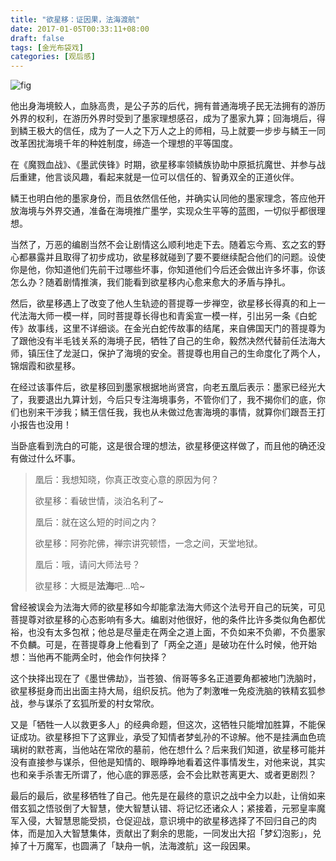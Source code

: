 ```yaml
---
title: "欲星移：证因果，法海渡航"
date: 2017-01-05T00:33:11+08:00
draft: false
tags: [金光布袋戏]
categories: [观后感]
---
```


![fig](/欲星移.jpg)

他出身海境鲛人，血脉高贵，是公子苏的后代，拥有普通海境子民无法拥有的游历外界的权利，在游历外界时受到了墨家理想感召，成为了墨家九算；回海境后，得到鳞王极大的信任，成为了一人之下万人之上的师相，马上就要一步步与鳞王一同改革困扰海境千年的种姓制度，缔造一个理想的平等国度。

在《魔戮血战》、《墨武侠锋》时期，欲星移率领鳞族协助中原抵抗魔世、并参与战后重建，他言谈风趣，看起来就是一位可以信任的、智勇双全的正道伙伴。

鳞王也明白他的墨家身份，而且依然信任他，并确实认同他的墨家理念，答应他开放海境与外界交通，准备在海境推广墨学，实现众生平等的蓝图，一切似乎都很理想。

当然了，万恶的编剧当然不会让剧情这么顺利地走下去。随着忘今焉、玄之玄的野心都暴露并且取得了初步成功，欲星移就碰到了要不要继续配合他们的问题。设使你是他，你知道他们先前干过哪些坏事，你知道他们今后还会做出许多坏事，你该怎么办？随着剧情推演，我们能看到欲星移内心愈来愈大的矛盾与挣扎。

然后，欲星移遇上了改变了他人生轨迹的菩提尊一步禅空，欲星移长得真的和上一代法海大师一模一样，同时菩提尊长得也和青奚宣一模一样，引出另一条《白蛇传》故事线，这里不详细谈。在金光白蛇传故事的结尾，来自佛国天门的菩提尊为了跟他没有半毛钱关系的海境子民，牺牲了自己的生命，毅然决然代替前任法海大师，镇压住了龙涎口，保护了海境的安全。菩提尊也用自己的生命度化了两个人，锦烟霞和欲星移。

在经过该事件后，欲星移回到墨家根据地尚贤宫，向老五凰后表示：墨家已经光大了，我要退出九算计划，今后只专注海境事务，不管你们了，我不揭你们的底，你们也别来干涉我；鳞王信任我，我也从未做过危害海境的事情，就算你们跟吾王打小报告也没用！

当卧底看到洗白的可能，这是很合理的想法，欲星移便这样做了，而且他的确还没有做过什么坏事。

> 凰后：我想知晓，你真正改变心意的原因为何？
>
> 欲星移：看破世情，淡泊名利了~
>
> 凰后：就在这么短的时间之内？
>
> 欲星移：阿弥陀佛，禅宗讲究顿悟，一念之间，天堂地狱。
>
> 凰后：哦，请问大师法号？
>
> 欲星移：大概是**法海**吧...哈~

曾经被误会为法海大师的欲星移如今却能拿法海大师这个法号开自己的玩笑，可见菩提尊对欲星移的心态影响有多大。编剧对他很好，他的条件比许多类似角色都优裕，也没有太多包袱；他总是尽量走在两全之道上面，不负如来不负卿，不负墨家不负麟。可是，在菩提尊身上他看到了「两全之道」是破功在什么时候，他开始想：当他再不能两全时，他会作何抉择？

这个抉择出现在了《墨世佛劫》，当苍狼、俏哥等多名正道要角都被地门洗脑时，欲星移挺身而出出面主持大局，组织反抗。他为了刺激唯一免疫洗脑的铁精玄狐参战，参与谋杀了玄狐所爱的村女常欣。

又是「牺牲一人以救更多人」的经典命题，但这次，这牺牲只能增加胜算，不能保证成功。欲星移担下了这罪业，承受了知情者梦虬孙的不谅解。他不是挂满血色琉璃树的默苍离，当他站在常欣的墓前，他在想什么？后来我们知道，欲星移可能并没有直接参与谋杀，但他是知情的、眼睁睁地看着这件事情发生，对他来说，其实也和亲手杀害无所谓了，他心底的罪恶感，会不会比默苍离更大、或者更剧烈？

最后的最后，欲星移牺牲了自己。他先是在最终的意识之战中全力以赴，让俏如来借玄狐之悟驳倒了大智慧，使大智慧认错、将记忆还诸众人；紧接着，元邪皇率魔军入侵，大智慧思能受损，仓促迎战，意识境中的欲星移选择了不回归自己的肉体，而是加入大智慧集体，贡献出了剩余的思能，一同发出大招「梦幻泡影」，兑掉了十万魔军，也圆满了「缺舟一帆，法海渡航」这一段因果。

